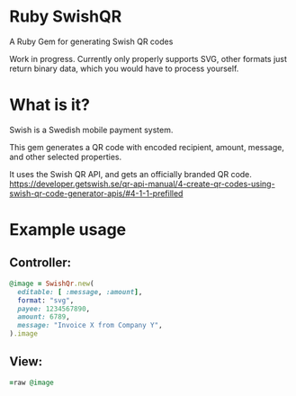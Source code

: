 # Ruby SwishQR
A Ruby Gem for generating Swish QR codes

Work in progress. Currently only properly supports SVG, other formats just return binary data, which you would have to process yourself.

# What is it?
Swish is a Swedish mobile payment system.

This gem generates a QR code with encoded recipient, amount, message, and other selected properties.

It uses the Swish QR API, and gets an officially branded QR code.
https://developer.getswish.se/qr-api-manual/4-create-qr-codes-using-swish-qr-code-generator-apis/#4-1-1-prefilled


# Example usage
## Controller:
```ruby
@image = SwishQr.new(
  editable: [ :message, :amount],
  format: "svg",
  payee: 1234567890,
  amount: 6789,
  message: "Invoice X from Company Y",
).image
```


## View:
```ruby
=raw @image
```
